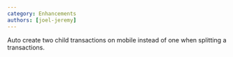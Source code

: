 ```yaml
---
category: Enhancements
authors: [joel-jeremy]
---
```


Auto create two child transactions on mobile instead of one when splitting a transactions.
